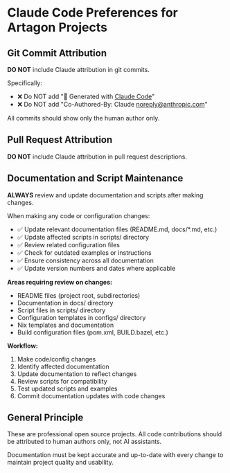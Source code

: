 # Claude Code Preferences for Artagon Projects

## Git Commit Attribution

**DO NOT** include Claude attribution in git commits.

Specifically:
- ❌ Do NOT add "🤖 Generated with [Claude Code](https://claude.com/claude-code)"
- ❌ Do NOT add "Co-Authored-By: Claude <noreply@anthropic.com>"

All commits should show only the human author only.

## Pull Request Attribution

**DO NOT** include Claude attribution in pull request descriptions.

## Documentation and Script Maintenance

**ALWAYS** review and update documentation and scripts after making changes.

When making any code or configuration changes:
- ✅ Update relevant documentation files (README.md, docs/*.md, etc.)
- ✅ Update affected scripts in scripts/ directory
- ✅ Review related configuration files
- ✅ Check for outdated examples or instructions
- ✅ Ensure consistency across all documentation
- ✅ Update version numbers and dates where applicable

**Areas requiring review on changes:**
- README files (project root, subdirectories)
- Documentation in docs/ directory
- Script files in scripts/ directory
- Configuration templates in configs/ directory
- Nix templates and documentation
- Build configuration files (pom.xml, BUILD.bazel, etc.)

**Workflow:**
1. Make code/config changes
2. Identify affected documentation
3. Update documentation to reflect changes
4. Review scripts for compatibility
5. Test updated scripts and examples
6. Commit documentation updates with code changes

## General Principle

These are professional open source projects. All code contributions should be attributed to human authors only, not AI assistants.

Documentation must be kept accurate and up-to-date with every change to maintain project quality and usability.
